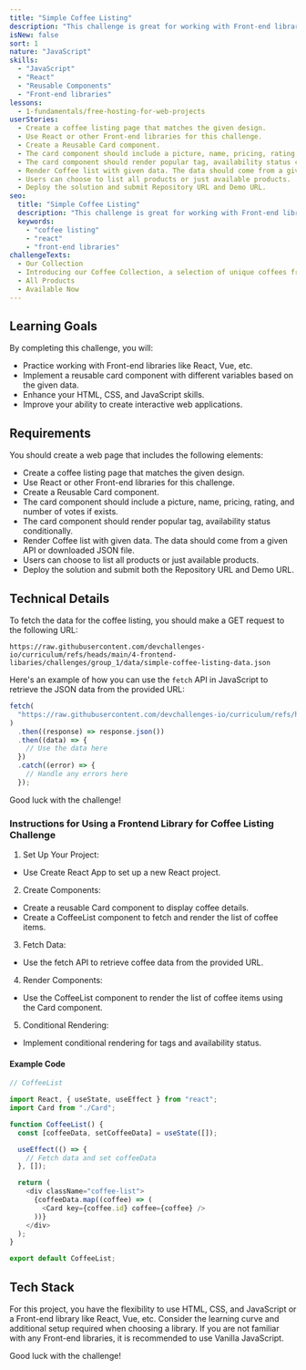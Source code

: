 ```yaml
---
title: "Simple Coffee Listing"
description: "This challenge is great for working with Front-end libraries like React, Vue,... You will need to implement a reusable card component with different variables based on the data given."
isNew: false
sort: 1
nature: "JavaScript"
skills:
  - "JavaScript"
  - "React"
  - "Reusable Components"
  - "Front-end libraries"
lessons:
  - 1-fundamentals/free-hosting-for-web-projects
userStories:
  - Create a coffee listing page that matches the given design.
  - Use React or other Front-end libraries for this challenge.
  - Create a Reusable Card component.
  - The card component should include a picture, name, pricing, rating, and number of votes if exists.
  - The card component should render popular tag, availability status conditionally.
  - Render Coffee list with given data. The data should come from a given API or downloaded JSON file.
  - Users can choose to list all products or just available products.
  - Deploy the solution and submit Repository URL and Demo URL.
seo:
  title: "Simple Coffee Listing"
  description: "This challenge is great for working with Front-end libraries like React, Vue,... You will need to implement a reusable card component with different variables based on the data given."
  keywords:
    - "coffee listing"
    - "react"
    - "front-end libraries"
challengeTexts:
  - Our Collection
  - Introducing our Coffee Collection, a selection of unique coffees from different roast types and origins, expertly roasted in small batches and shipped fresh weekly.
  - All Products
  - Available Now
---
```


## Learning Goals

By completing this challenge, you will:

- Practice working with Front-end libraries like React, Vue, etc.
- Implement a reusable card component with different variables based on the given data.
- Enhance your HTML, CSS, and JavaScript skills.
- Improve your ability to create interactive web applications.

## Requirements

You should create a web page that includes the following elements:

- Create a coffee listing page that matches the given design.
- Use React or other Front-end libraries for this challenge.
- Create a Reusable Card component.
- The card component should include a picture, name, pricing, rating, and number of votes if exists.
- The card component should render popular tag, availability status conditionally.
- Render Coffee list with given data. The data should come from a given API or downloaded JSON file.
- Users can choose to list all products or just available products.
- Deploy the solution and submit both the Repository URL and Demo URL.

## Technical Details

To fetch the data for the coffee listing, you should make a GET request to the following URL:

```
https://raw.githubusercontent.com/devchallenges-io/curriculum/refs/heads/main/4-frontend-libaries/challenges/group_1/data/simple-coffee-listing-data.json
```

Here's an example of how you can use the `fetch` API in JavaScript to retrieve the JSON data from the provided URL:

```javascript
fetch(
  "https://raw.githubusercontent.com/devchallenges-io/curriculum/refs/heads/main/4-frontend-libaries/challenges/group_1/data/simple-coffee-listing-data.json"
)
  .then((response) => response.json())
  .then((data) => {
    // Use the data here
  })
  .catch((error) => {
    // Handle any errors here
  });
```

Good luck with the challenge!

### Instructions for Using a Frontend Library for Coffee Listing Challenge

1. Set Up Your Project:

- Use Create React App to set up a new React project.

2. Create Components:

- Create a reusable Card component to display coffee details.
- Create a CoffeeList component to fetch and render the list of coffee items.

3. Fetch Data:

- Use the fetch API to retrieve coffee data from the provided URL.

4. Render Components:

- Use the CoffeeList component to render the list of coffee items using the Card component.

5. Conditional Rendering:

- Implement conditional rendering for tags and availability status.

#### Example Code

```js
// CoffeeList

import React, { useState, useEffect } from "react";
import Card from "./Card";

function CoffeeList() {
  const [coffeeData, setCoffeeData] = useState([]);

  useEffect(() => {
    // Fetch data and set coffeeData
  }, []);

  return (
    <div className="coffee-list">
      {coffeeData.map((coffee) => (
        <Card key={coffee.id} coffee={coffee} />
      ))}
    </div>
  );
}

export default CoffeeList;
```

## Tech Stack

For this project, you have the flexibility to use HTML, CSS, and JavaScript or a Front-end library like React, Vue, etc. Consider the learning curve and additional setup required when choosing a library. If you are not familiar with any Front-end libraries, it is recommended to use Vanilla JavaScript.

Good luck with the challenge!
